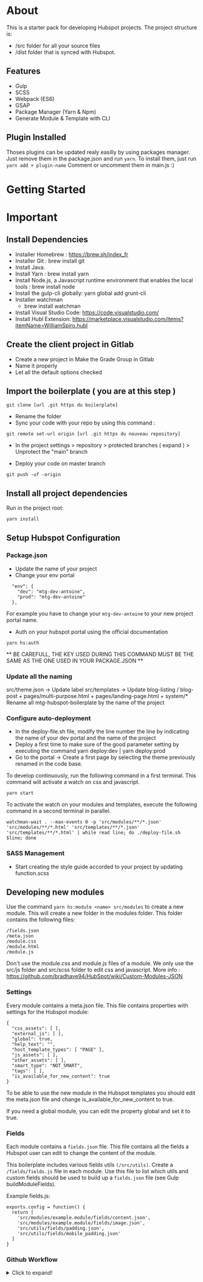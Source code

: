 # About

This is a starter pack for developing Hubspot projects. The project structure is:

- /src folder for all your source files
- /dist folder that is synced with Hubspot.

## Features

- Gulp
- SCSS
- Webpack (ES6)
- GSAP
- Package Manager (Yarn & Npm)
- Generate Module & Template with CLI


## Plugin Installed

Thoses plugins can be updated realy easilly by using packages manager.
Just remove them in the package.json and run `yarn`.
To install them, just run `yarn add + plugin-name`
Comment or uncomment them in main.js :)

# Getting Started

# Important 

## Install Dependencies

- Installer Homebrew : https://brew.sh/index_fr
- Installer Git : brew install git
- Install Java.
- Install Yarn : brew install yarn
- Install Node.js, a Javascript runtime environment that enables the local tools : brew install node
- Install the gulp-cli globally: yarn global add grunt-cli
- Installer watchman
  - brew install watchman
- Install Visual Studio Code: https://code.visualstudio.com/
- Install Hubl Extension: https://marketplace.visualstudio.com/items?itemName=WilliamSpiro.hubl


## Create the client project in Gitlab
- Create a new project in Make the Grade Group in Gitlab
- Name it properly
- Let all the default options checked

## Import the boilerplate ( you are at this step )

```
git clone [url .git https du boilerplate]
```

- Rename the folder
- Sync your code with your repo by using this command :

```
git remote set-url origin [url .git https du nouveau repository]
```

- In the project settings > repository > protected branches ( expand ) > Unprotect the "main" branch

- Deploy your code on master branch 

```
git push -uf -origin 
```

## Install all project dependencies

Run in the project root:

```bash
yarn install
```

## Setup Hubspot Configuration

### Package.json

- Update the name of your project
- Change your env portal

```
  "env": {
    "dev": "mtg-dev-antoine",
    "prod": "mtg-dev-antoine"
  },
```

For example you have to change your ```mtg-dev-antoine``` to your new project portal name.

- Auth on your hubspot portal using the official documentation

```
yarn hs:auth
```

** BE CAREFULL, THE KEY USED DURING THIS COMMAND MUST BE THE SAME AS THE ONE USED IN YOUR PACKAGE.JSON **

### Update all the naming

src/theme.json -> Update label
src/templates -> Update blog-listing / blog-post + pages/multi-purpose.html + pages/landing-page.html  + system/*
Rename all mtg-hubspot-boilerplate by the name of the project

### Configure auto-deployment

- In the deploy-file.sh file, modify the line number the line by indicating the name of your dev portal and the name of the project
- Deploy a first time to make sure of the good parameter setting by executing the command yarn deploy:dev | yarn deploy:prod
- Go to the portal -> Create a first page by selecting the theme previously renamed in the code base.


To develop continuously, run the following command in a first terminal.  This command will activate a watch on css and javascript.

```
yarn start
```

To activate the watch on your modules and templates, execute the following command in a second terminal in parallel.

```
watchman-wait . --max-events 0 -p 'src/modules/**/*.json' 'src/modules/**/*.html' 'src/templates/**/*.json' 'src/templates/**/*.html' | while read line; do ./deploy-file.sh $line; done
```

### SASS Management

- Start creating the style guide accorded to your project by updating function.scss

## Developing new modules

Use the command `yarn hs:module <name> src/modules` to create a new module. This will create a new folder in the modules folder. This folder contains the following files:

```
/fields.json
/meta.json
/module.css
/module.html
/module.js
```

Don't use the module.css and module.js files of a module. We only use the src/js folder and src/scss folder to edit css and javascript. More info : https://github.com/bradhave94/HubSpot/wiki/Custom-Modules-JSON

### Settings

Every module contains a meta.json file. This file contains properties with settings for the Hubspot module:

```
{
  "css_assets": [ ],
  "external_js": [ ],
  "global": true,
  "help_text": "",
  "host_template_types": [ "PAGE" ],
  "js_assets": [ ],
  "other_assets": [ ],
  "smart_type": "NOT_SMART",
  "tags": [ ],
  "is_available_for_new_content": true
}
```

To be able to use the new module in the Hubspot templates you should edit the meta.json file and change is_available_for_new_content to true.

If you need a global module, you can edit the property global and set it to true.

### Fields

Each module contains a `fields.json` file. This file contains all the fields a Hubspot user can edit to change the content of the module.

This boilerplate includes various fields utils `(/src/utils)`. Create a `/fields/fields.js` file in each module. Use this file to list which utils and custom fields should be used to build up a `fields.json` file (see Gulp buildModuleFields).

Example fields.js:

```
exports.config = function() {
  return [
    'src/modules/example.module/fields/content.json',
    'src/modules/example.module/fields/image.json',
    'src/utils/fields/padding.json',
    'src/utils/fields/mobile_padding.json'
  ]
}
```

### Github Workflow

<details>
  <summary>Click to expand!</summary>

#### Basics of Github - Skip this part if you're familiar with Git

##### About

By far, the most widely used modern version control system in the world today is Git. Git is a mature, actively maintained open source project originally developed in 2005 by Linus Torvalds, the famous creator of the Linux operating system kernel. A staggering number of software projects rely on Git for version control, including commercial projects as well as open source. Developers who have worked with Git are well represented in the pool of available software development talent and it works well on a wide range of operating systems and IDEs (Integrated Development Environments)

Having a distributed architecture, Git is an example of a DVCS (hence Distributed Version Control System). Rather than have only one single place for the full version history of the software as is common in once-popular version control systems like CVS or Subversion (also known as SVN), in Git, every developer's working copy of the code is also a repository that can contain the full history of all changes.

In addition to being distributed, Git has been designed with performance, security and flexibility in mind.

##### Commands

1. git config
   Utility : To set your user name and email in the main configuration file.
   How to : To check your name and email type in git config --global user.name and git config --global user.email. And to set your new email or name git config --global user.name = “Antoine Ravet" and git config --global user.email = “aravet@makethegrade.fr”

2. git init
   Utility : To initialise a git repository for a new or existing project.
   How to : git init in the root of your project directory.

3. git clone
   Utility : To copy a git repository from remote source, also sets the remote to original source so that you can pull again.
   How to : git clone <:clone git url:>

4. git status
   Utility : To check the status of files you’ve changed in your working directory, i.e, what all has changed since your last commit.
   How to : git status in your working directory. lists out all the files that have been changed.

5. git add
   Utility : adds changes to stage/index in your working directory.
   How to : git add .

6. git add
   Utility : adds changes to stage/index in your working directory.
   How to : git add .

7. git commit
   Utility : commits your changes and sets it to new commit object for your remote.
   How to : git commit -m”sweet little commit message”

8. git push/git pull
   Utility : Push or Pull your changes to remote. If you have added and committed your changes and you want to push them. Or if your remote has updated and you want those latest changes.
   How to : git pull <:remote:> <:branch:> and git push <:remote:> <:branch:>

9. git branch
   Utility : Lists out all the branches.
   How to : git branch or git branch -a to list all the remote branches as well.

10. git checkout
    Utility : Switch to different branches
    How to : git checkout <:branch:> or \*\*\_git checkout -b <:branch:> if you want to create and switch to a new branch.

11. git stash
    Utility : Save changes that you don’t want to commit immediately.
    How to : git stash in your working directory. git stash apply if you want to bring your saved changes back.

12. git merge
    Utility : Merge two branches you were working on.
    How to : Switch to branch you want to merge everything in. git merge <:branch_you_want_to_merge:>

13. git reset
    Utility : You know when you commit changes that are not complete, this sets your index to the latest commit that you want to work on with.
    How to : git reset <:mode:> <:COMMIT:>

14. git remote
    Utility : To check what remote/source you have or add a new remote.
    How to : git remote to check and list. And git remote add <:remote_url:>

##### Feature Branch Workflow

One of the biggest advantages of Git is its branching capabilities. Unlike centralized version control systems, Git branches are cheap and easy to merge. This facilitates the feature branch workflow popular with many Git users.
Feature branches provide an isolated environment for every change to your codebase. When a developer wants to start working on something—no matter how big or small—they create a new branch. This ensures that the master branch always contains production-quality code.

Using feature branches is not only more reliable than directly editing production code, but it also provides organizational benefits. They let you represent development work at the same granularity as the your agile backlog. For example, you might implement a policy where each Jira ticket is addressed in its own feature branch.

Here are the basic steps to start using feature branches in your project.

- Start on master
- Create a new feature branch
- Implement your changes on that branch
- Push the feature branch to your remote repo
- Create a pull request for your new changes

#### Github Workflow

##### Start on Master

When starting a new feature, I make sure to start with the latest and greatest of the codebase from the main development branch—this commonly referred to as master:

```
# switch to the master branch
git checkout master
# fetch the latest changes from the remote git repository
git pull origin master
```

This reduces complications of dealing with out-of-date code, and reduces the chances of merge issues.

##### Create a Feature Branch

Now, I create a local branch to house the changes required for the new feature.

Here again we are using the term ‘feature’ loosely. It’s a logical grouping of code and configuration changes to enable a new portion of the code, fix an issue, or improve existing code. The idea is to use your best judgement and to try to keep the scope of the changes limited to a single logical issue.

`git checkout -b new_super_feature_mtg`

This will create a new branch called new_super_feature_mtg and check it out. We can think of this new branch as a copy of master, because it was what we had checked out, and it keeps the contents just as they were. We can now make new changes in our new branch without affecting the master branch.

##### Modify Code

Now, we implement the new feature / bug fix. Work as you would normally, making small incremental changes and checking them into the local feature branch.

Use descriptive comments when adding new changes so the history of changes is easy to follow. They can still be short and succinct, but be clear.

One useful way to think about commit messages is that together they make up the recipe for your project. “Add linting to application code” or “Add minification step” are very clear explanations for what your code is doing.

Clear commits allow your team to stay up to date with what’s happening in the code-base. They keep others more informed about the changes being made. They also help when you are looking back at the history of the project (usually when you are trying to understand when a bug was introduced). Seeing clear commit messages in your git history can help you hone in on issues a lot more quickly. And, as your project and team grow it can be worthwhile to standardize on commit message content and format, similarly to how you might with coding styles.

##### Push Feature Branch to Remote

Ok, you are done with the implementation. You’ve checked and double checked the changes, and you are now ready to have them integrated into the main code base.

The first step of the review process is to push your feature branch to `origin`.

`git push origin new_super_feature_mtg`

##### Create Pull Request

With your feature branch now pushed, navigate to the project’s GitHub page (you could also check out hub which provides command line tools for working with GitHub, in this case hub browse would open the GitHub project page for you). On the main page, you should see a new little toolbar that shows your feature branch listed and asks if you want to create a pull request from it. So let’s do it!

![alt text](https://static.bocoup.com/blog/git-workflow/pr_option.png)

When creating a pull request (or PR, as they are known by all the cool kids these days), you want to summarize the changes being made for this new feature and give it a descriptive title.

You can reference existing issues or other PR’s by typing ‘#’ followed by the issue number or any word from the issue title. A little pop-up should help with picking the right issue number.

</details>